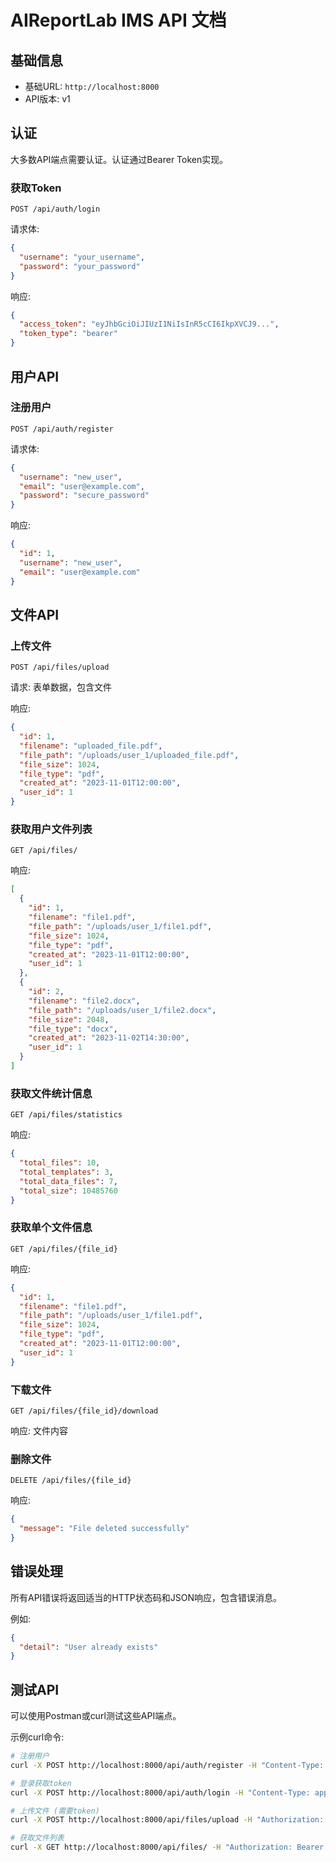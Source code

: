 # AIReportLab IMS API 文档

## 基础信息

- 基础URL: `http://localhost:8000`
- API版本: v1

## 认证

大多数API端点需要认证。认证通过Bearer Token实现。

### 获取Token

```
POST /api/auth/login
```

请求体:
```json
{
  "username": "your_username",
  "password": "your_password"
}
```

响应:
```json
{
  "access_token": "eyJhbGciOiJIUzI1NiIsInR5cCI6IkpXVCJ9...",
  "token_type": "bearer"
}
```

## 用户API

### 注册用户

```
POST /api/auth/register
```

请求体:
```json
{
  "username": "new_user",
  "email": "user@example.com",
  "password": "secure_password"
}
```

响应:
```json
{
  "id": 1,
  "username": "new_user",
  "email": "user@example.com"
}
```

## 文件API

### 上传文件

```
POST /api/files/upload
```

请求: 表单数据，包含文件

响应:
```json
{
  "id": 1,
  "filename": "uploaded_file.pdf",
  "file_path": "/uploads/user_1/uploaded_file.pdf",
  "file_size": 1024,
  "file_type": "pdf",
  "created_at": "2023-11-01T12:00:00",
  "user_id": 1
}
```

### 获取用户文件列表

```
GET /api/files/
```

响应:
```json
[
  {
    "id": 1,
    "filename": "file1.pdf",
    "file_path": "/uploads/user_1/file1.pdf",
    "file_size": 1024,
    "file_type": "pdf",
    "created_at": "2023-11-01T12:00:00",
    "user_id": 1
  },
  {
    "id": 2,
    "filename": "file2.docx",
    "file_path": "/uploads/user_1/file2.docx",
    "file_size": 2048,
    "file_type": "docx",
    "created_at": "2023-11-02T14:30:00",
    "user_id": 1
  }
]
```

### 获取文件统计信息

```
GET /api/files/statistics
```

响应:
```json
{
  "total_files": 10,
  "total_templates": 3,
  "total_data_files": 7,
  "total_size": 10485760
}
```

### 获取单个文件信息

```
GET /api/files/{file_id}
```

响应:
```json
{
  "id": 1,
  "filename": "file1.pdf",
  "file_path": "/uploads/user_1/file1.pdf",
  "file_size": 1024,
  "file_type": "pdf",
  "created_at": "2023-11-01T12:00:00",
  "user_id": 1
}
```

### 下载文件

```
GET /api/files/{file_id}/download
```

响应: 文件内容

### 删除文件

```
DELETE /api/files/{file_id}
```

响应:
```json
{
  "message": "File deleted successfully"
}
```

## 错误处理

所有API错误将返回适当的HTTP状态码和JSON响应，包含错误消息。

例如:

```json
{
  "detail": "User already exists"
}
```

## 测试API

可以使用Postman或curl测试这些API端点。

示例curl命令:

```bash
# 注册用户
curl -X POST http://localhost:8000/api/auth/register -H "Content-Type: application/json" -d '{"username":"testuser","email":"test@example.com","password":"password123"}'

# 登录获取token
curl -X POST http://localhost:8000/api/auth/login -H "Content-Type: application/json" -d '{"username":"testuser","password":"password123"}'

# 上传文件 (需要token)
curl -X POST http://localhost:8000/api/files/upload -H "Authorization: Bearer YOUR_TOKEN" -F "file=@/path/to/your/file.pdf"

# 获取文件列表
curl -X GET http://localhost:8000/api/files/ -H "Authorization: Bearer YOUR_TOKEN"
```